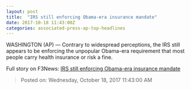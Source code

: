 ```yaml
---
layout: post
title:  "IRS still enforcing Obama-era insurance mandate"
date: 2017-10-18 11:43:00Z
categories: associated-press-ap-top-headlines
---
```


WASHINGTON (AP) — Contrary to widespread perceptions, the IRS still appears to be enforcing the unpopular Obama-era requirement that most people carry health insurance or risk a fine.


Full story on F3News: [IRS still enforcing Obama-era insurance mandate](http://www.f3nws.com/n/2ajzrC)

> Posted on: Wednesday, October 18, 2017 11:43:00 AM

